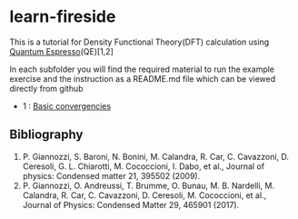 # learn-fireside

This is a tutorial for Density Functional Theory(DFT) calculation using [Quantum Espresso](https://www.quantum-espresso.org/)(QE)[1,2]

In each subfolder you will find the required material to run the example exercise and the instruction as a README.md file which can be viewed directly from github

- 1 : [Basic convergencies](1_basic_convergencies/README.md)

## Bibliography
1. P. Giannozzi, S. Baroni, N. Bonini, M. Calandra, R. Car, C. Cavazzoni, D. Ceresoli, G. L. Chiarotti, M. Cococcioni, I. Dabo, et al., Journal of physics: Condensed matter 21, 395502 (2009).
2. P. Giannozzi, O. Andreussi, T. Brumme, O. Bunau, M. B. Nardelli, M. Calandra, R. Car, C. Cavazzoni, D. Ceresoli, M. Cococcioni, et al., Journal of Physics: Condensed Matter 29, 465901 (2017).